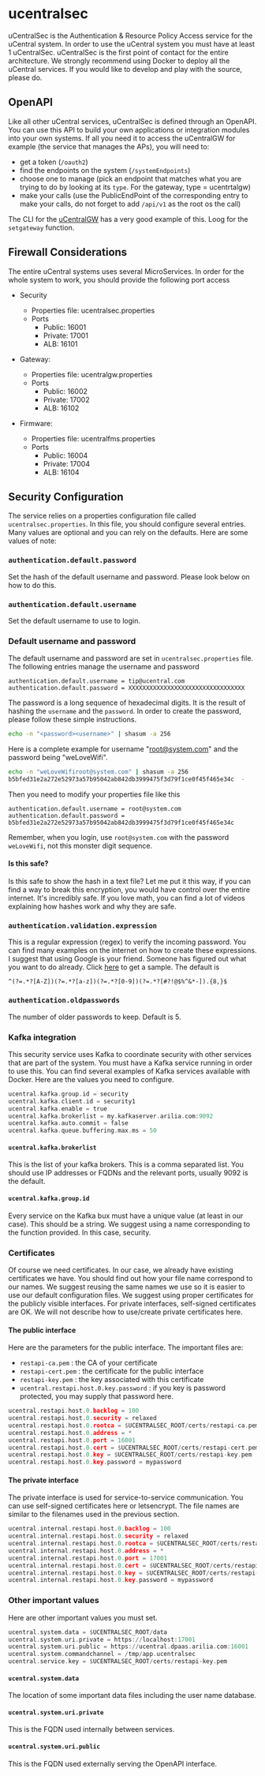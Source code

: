# ucentralsec

uCentralSec is the Authentication & Resource Policy Access service for the uCentral system. In order to use the uCentral system
you must have at least 1 uCentralSec. uCentralSec is the first point of contact for the entire architecture. We strongly recommend using Docker 
to deploy all the uCentral services. If you would like to develop and play with the source, please do.

## OpenAPI
Like all other uCentral services, uCentralSec is defined through an OpenAPI. You can use this API to build your own applications or integration modules
into your own systems. If all you need it to access the uCentralGW for example (the service that manages the APs), you will need to:

- get a token (`/oauth2`)
- find the endpoints on the system (`/systemEndpoints`) 
- choose one to manage (pick an endpoint that matches what you are trying to do by looking at its `type`. For the gateway, type = ucentrtalgw)
- make your calls (use the PublicEndPoint of the corresponding entry to make your calls, do not forget to add `/api/v1` as the root os the call)

The CLI for the [uCentralGW](https://github.com/telecominfraproject/wlan-cloud-ucentralgw/blob/main/test_scripts/curl/cli) has a very good example of this. Loog for the `setgateway` 
function.

## Firewall Considerations
The entire uCentral systems uses several MicroServices. In order for the whole system to work, you should provide the following port
access

- Security
  - Properties file: ucentralsec.properties
  - Ports
    - Public: 16001
    - Private: 17001
    - ALB: 16101

- Gateway:
  - Properties file: ucentralgw.properties
  - Ports
    - Public: 16002
    - Private: 17002
    - ALB: 16102

- Firmware:
  - Properties file: ucentralfms.properties
  - Ports
    - Public: 16004
    - Private: 17004
    - ALB: 16104

## Security Configuration
The service relies on a properties configuration file called `ucentralsec.properties`. In this file, you should configure several entries. Many values are optional 
and you can rely on the defaults. Here are some values of note:

### `authentication.default.password`
Set the hash of the default username and password. Please look below on how to do this. 

### `authentication.default.username`
Set the default username to use to login.

### Default username and password
The default username and password are set in `ucentralsec.properties` file. The following entries manage the username and password
```text
authentication.default.username = tip@ucentral.com
authentication.default.password = XXXXXXXXXXXXXXXXXXXXXXXXXXXXXXXXX
```
The password is a long sequence of hexadecimal digits. It is the result of hashing the `username` and the `password`.
In order to create the password, please follow these simple instructions.
```bash
echo -n "<password><username>" | shasum -a 256
```
Here is a complete example for username "root@system.com" and the password being "weLoveWifi".
```bash
echo -n "weLoveWifiroot@system.com" | shasum -a 256
b5bfed31e2a272e52973a57b95042ab842db3999475f3d79f1ce0f45f465e34c  -
```
Then you need to modify your properties file like this
```text
authentication.default.username = root@system.com
authentication.default.password = b5bfed31e2a272e52973a57b95042ab842db3999475f3d79f1ce0f45f465e34c
```
Remember, when you login, use `root@system.com` with the password `weLoveWifi`, not this monster digit sequence.

#### Is this safe?
Is this safe to show the hash in a text file? Let me put it this way, if you can find a way to break this encryption, you
would have control over the entire internet. It's incredibly safe. If you love math, you can find a lot of videos explaining
how hashes work and why they are safe.


### `authentication.validation.expression`
This is a regular expression (regex) to verify the incoming password. You can find many examples on the internet on how to create these expressions. I suggest 
that using Google is your friend. Someone has figured out what you want to do already. Click [here](https://stackoverflow.com/questions/19605150/regex-for-password-must-contain-at-least-eight-characters-at-least-one-number-a)
to get a sample. The default is

```
^(?=.*?[A-Z])(?=.*?[a-z])(?=.*?[0-9])(?=.*?[#?!@$%^&*-]).{8,}$
```

### `authentication.oldpasswords`
The number of older passwords to keep. Default is 5.

### Kafka integration
This security service uses Kafka to coordinate security with other services that are part of the system. You must have a Kafka service running
in order to use this. You can find several examples of Kafka services available with Docker. Here are the values you need to configure.

```asm
ucentral.kafka.group.id = security
ucentral.kafka.client.id = security1
ucentral.kafka.enable = true
ucentral.kafka.brokerlist = my.kafkaserver.arilia.com:9092
ucentral.kafka.auto.commit = false
ucentral.kafka.queue.buffering.max.ms = 50
```

#### `ucentral.kafka.brokerlist`
This is the list of your kafka brokers. This is a comma separated list. You should use IP addresses or FQDNs and the relevant ports, usually 9092 is the 
default.

#### `ucentral.kafka.group.id`
Every service on the Kafka bux must have a unique value (at least in our case). This should be a string. We suggest using a name corresponding to the 
function provided. In this case, security.

### Certificates
Of course we need certificates. In our case, we already have existing certificates we have. You should find out how your file name correspond
to our names. We suggest reusing the same names we use so it is easier to use our default configuration files. We suggest using proper certificates 
for the publicly visible interfaces. For private interfaces, self-signed certificates are OK. We will not describe how to use/create private certificates 
here.

#### The public interface
Here are the parameters for the public interface. The important files are:
- `restapi-ca.pem` : the CA of your certificate
- `restapi-cert.pem` : the certificate for the public interface
- `restapi-key.pem` : the key associated with this certificate
- `ucentral.restapi.host.0.key.password` : if you key is password protected, you may supply that password here.

```asm
ucentral.restapi.host.0.backlog = 100
ucentral.restapi.host.0.security = relaxed
ucentral.restapi.host.0.rootca = $UCENTRALSEC_ROOT/certs/restapi-ca.pem
ucentral.restapi.host.0.address = *
ucentral.restapi.host.0.port = 16001
ucentral.restapi.host.0.cert = $UCENTRALSEC_ROOT/certs/restapi-cert.pem
ucentral.restapi.host.0.key = $UCENTRALSEC_ROOT/certs/restapi-key.pem
ucentral.restapi.host.0.key.password = mypassword
```

#### The private interface
The private interface is used for service-to-service communication. You can use self-signed certificates here or letsencrypt. The file names are similar 
to the filenames used in the previous section.

```asm
ucentral.internal.restapi.host.0.backlog = 100
ucentral.internal.restapi.host.0.security = relaxed
ucentral.internal.restapi.host.0.rootca = $UCENTRALSEC_ROOT/certs/restapi-ca.pem
ucentral.internal.restapi.host.0.address = *
ucentral.internal.restapi.host.0.port = 17001
ucentral.internal.restapi.host.0.cert = $UCENTRALSEC_ROOT/certs/restapi-cert.pem
ucentral.internal.restapi.host.0.key = $UCENTRALSEC_ROOT/certs/restapi-key.pem
ucentral.internal.restapi.host.0.key.password = mypassword
```

### Other important values
Here are other important values you must set.


```asm
ucentral.system.data = $UCENTRALSEC_ROOT/data
ucentral.system.uri.private = https://localhost:17001
ucentral.system.uri.public = https://ucentral.dpaas.arilia.com:16001
ucentral.system.commandchannel = /tmp/app.ucentralsec
ucentral.service.key = $UCENTRALSEC_ROOT/certs/restapi-key.pem
```

#### `ucentral.system.data`
The location of some important data files including the user name database.

#### `ucentral.system.uri.private`
This is the FQDN used internally between services.

#### `ucentral.system.uri.public`
This is the FQDN used externally serving the OpenAPI interface.

